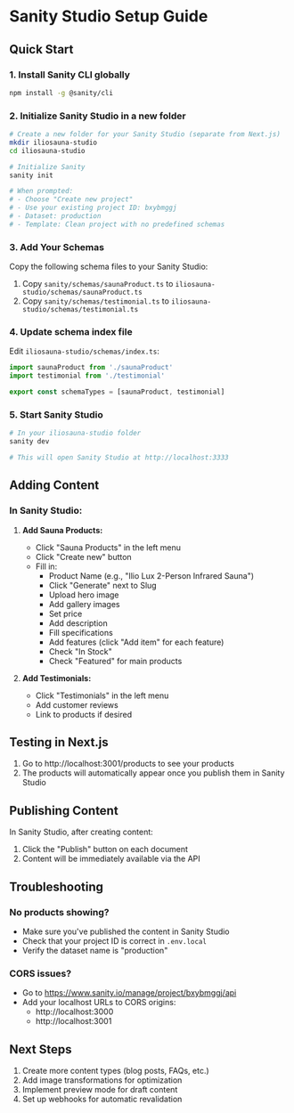 # Sanity Studio Setup Guide

## Quick Start

### 1. Install Sanity CLI globally
```bash
npm install -g @sanity/cli
```

### 2. Initialize Sanity Studio in a new folder
```bash
# Create a new folder for your Sanity Studio (separate from Next.js)
mkdir iliosauna-studio
cd iliosauna-studio

# Initialize Sanity
sanity init

# When prompted:
# - Choose "Create new project"
# - Use your existing project ID: bxybmggj
# - Dataset: production
# - Template: Clean project with no predefined schemas
```

### 3. Add Your Schemas

Copy the following schema files to your Sanity Studio:

1. Copy `sanity/schemas/saunaProduct.ts` to `iliosauna-studio/schemas/saunaProduct.ts`
2. Copy `sanity/schemas/testimonial.ts` to `iliosauna-studio/schemas/testimonial.ts`

### 4. Update schema index file

Edit `iliosauna-studio/schemas/index.ts`:
```typescript
import saunaProduct from './saunaProduct'
import testimonial from './testimonial'

export const schemaTypes = [saunaProduct, testimonial]
```

### 5. Start Sanity Studio
```bash
# In your iliosauna-studio folder
sanity dev

# This will open Sanity Studio at http://localhost:3333
```

## Adding Content

### In Sanity Studio:

1. **Add Sauna Products:**
   - Click "Sauna Products" in the left menu
   - Click "Create new" button
   - Fill in:
     - Product Name (e.g., "Ilio Lux 2-Person Infrared Sauna")
     - Click "Generate" next to Slug
     - Upload hero image
     - Add gallery images
     - Set price
     - Add description
     - Fill specifications
     - Add features (click "Add item" for each feature)
     - Check "In Stock"
     - Check "Featured" for main products

2. **Add Testimonials:**
   - Click "Testimonials" in the left menu
   - Add customer reviews
   - Link to products if desired

## Testing in Next.js

1. Go to http://localhost:3001/products to see your products
2. The products will automatically appear once you publish them in Sanity Studio

## Publishing Content

In Sanity Studio, after creating content:
1. Click the "Publish" button on each document
2. Content will be immediately available via the API

## Troubleshooting

### No products showing?
- Make sure you've published the content in Sanity Studio
- Check that your project ID is correct in `.env.local`
- Verify the dataset name is "production"

### CORS issues?
- Go to https://www.sanity.io/manage/project/bxybmggj/api
- Add your localhost URLs to CORS origins:
  - http://localhost:3000
  - http://localhost:3001

## Next Steps

1. Create more content types (blog posts, FAQs, etc.)
2. Add image transformations for optimization
3. Implement preview mode for draft content
4. Set up webhooks for automatic revalidation